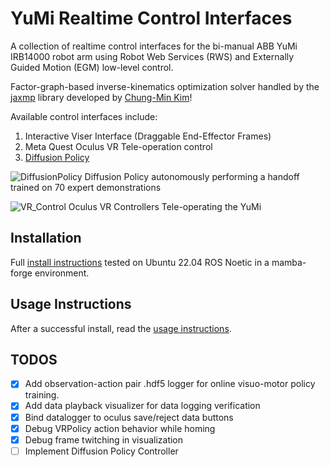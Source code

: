 # YuMi Realtime Control Interfaces

A collection of realtime control interfaces for the bi-manual ABB YuMi IRB14000 robot arm using Robot Web Services (RWS) and Externally Guided Motion (EGM) low-level control.

Factor-graph-based inverse-kinematics optimization solver handled by the [jaxmp](https://github.com/chungmin99/jaxmp) library developed by [Chung-Min Kim](https://chungmin99.github.io/)! 

Available control interfaces include:
1. Interactive Viser Interface (Draggable End-Effector Frames)
2. Meta Quest Oculus VR Tele-operation control
3. [Diffusion Policy](https://diffusion-policy.cs.columbia.edu/)

![DiffusionPolicy](data/media/DiffusionPolicyHandoffYuMi.gif)
Diffusion Policy autonomously performing a handoff trained on 70 expert demonstrations

![VR_Control](data/media/YuMiTeleopVR.gif)
Oculus VR Controllers Tele-operating the YuMi

## Installation
Full [install instructions](INSTALL.md) tested on Ubuntu 22.04 ROS Noetic in a mamba-forge environment.

## Usage Instructions
After a successful install, read the [usage instructions](USAGE_GUIDE.md).

## TODOS

- [x] Add observation-action pair .hdf5 logger for online visuo-motor policy training.
- [x] Add data playback visualizer for data logging verification
- [x] Bind datalogger to oculus save/reject data buttons
- [x] Debug VRPolicy action behavior while homing
- [x] Debug frame twitching in visualization
- [ ] Implement Diffusion Policy Controller
